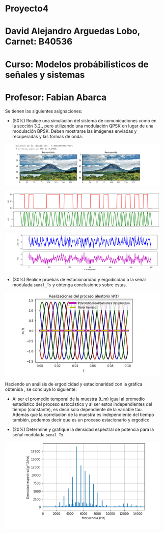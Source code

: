 # Proyecto4

# David Alejandro Arguedas Lobo,  Carnet: B40536

# Curso: Modelos probábilisticos de señales y sistemas

# Profesor: Fabian Abarca 

Se tienen las siguientes asignaciones:


* (50%) Realice una simulación del sistema de comunicaciones como en la sección 3.2., pero utilizando una modulación QPSK en lugar de una modulación BPSK. Deben mostrarse las imágenes enviadas y recuperadas y las formas de onda.

![Figure_1](Figure_1.PNG)

![Figure_2](Figure_2.PNG)

![Figure_3](Figure_3.PNG)


* (30%) Realice pruebas de estacionaridad y ergodicidad a la señal modulada `senal_Tx` y obtenga conclusiones sobre estas.

![Figure_X](Figure_X.JPG)


Haciendo un análisis de ergodicidad y estacionaridad con la gráfica obtenida , se concluye lo siguiente:


* Al ser el promedio temporal de la muestra (t_m) igual al promedio estadístico del proceso estocástico y al ser estos independientes del tiempo (constante), es decir  solo dependiente de la variable tau. Además que la correlación de la muestra es independiente del tiempo también, podemos decir que es un proceso estacionario y ergodico. 



* (20%) Determine y grafique la densidad espectral de potencia para la señal modulada `senal_Tx`.

![Figure_4](Figure_4.PNG)







